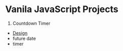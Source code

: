 # Vanila JavaScript Projects

1. Countdown Timer

- [Design](https://uidesigndaily.com/posts/sketch-countdown-timer-day-876)
- future date
- timer
